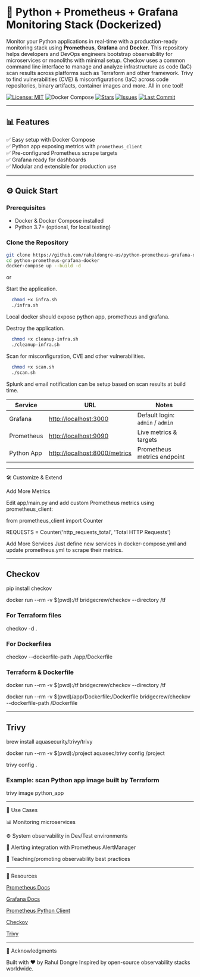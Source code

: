 # 🚀 Python + Prometheus + Grafana Monitoring Stack (Dockerized)

Monitor your Python applications in real-time with a production-ready monitoring stack using **Prometheus**, **Grafana** and **Docker**. This repository helps developers and DevOps engineers bootstrap observability for microservices or monoliths with minimal setup. Checkov uses a common command line interface to manage and analyze infrastructure as code (IaC) scan results across platforms such as Terraform and other framework. Trivy to find vulnerabilities (CVE) & misconfigurations (IaC) across code repositories, binary artifacts, container images and more. All in one tool!

[![License: MIT](https://img.shields.io/badge/License-MIT-yellow.svg)](https://opensource.org/licenses/MIT)
![Docker Compose](https://img.shields.io/badge/Docker--Compose-Ready-blue)
[![Stars](https://img.shields.io/github/stars/rahuldongre-us/python-prometheus-grafana-docker?style=social)](https://github.com/rahuldongre-us/python-prometheus-grafana-docker/stargazers)
[![Issues](https://img.shields.io/github/issues/rahuldongre-us/python-prometheus-grafana-docker)](https://github.com/rahuldongre-us/python-prometheus-grafana-docker/issues)
[![Last Commit](https://img.shields.io/github/last-commit/rahuldongre-us/python-prometheus-grafana-docker)](https://github.com/rahuldongre-us/python-prometheus-grafana-docker/commits/main)


---

## 📊 Features

✅ Easy setup with Docker Compose  
✅ Python app exposing metrics with `prometheus_client`  
✅ Pre-configured Prometheus scrape targets  
✅ Grafana ready for dashboards  
✅ Modular and extensible for production use  

---

## ⚙️ Quick Start

### Prerequisites

- Docker & Docker Compose installed
- Python 3.7+ (optional, for local testing)

### Clone the Repository

```bash
git clone https://github.com/rahuldongre-us/python-prometheus-grafana-docker.git
cd python-prometheus-grafana-docker
docker-compose up --build -d
```

or 

Start the application.

``` bash
  chmod +x infra.sh 
  ./infra.sh
```
Local docker should expose python app, prometheus and grafana.

Destroy the application.

``` bash
  chmod +x cleanup-infra.sh
  ./cleanup-infra.sh
```

Scan for misconfiguration, CVE and other vulnerabilities. 

``` bash
  chmod +x scan.sh
  ./scan.sh
```
Splunk and email notification can be setup based on scan results at build time.


| Service    | URL                                                            | Notes                            |
| ---------- | -------------------------------------------------------------- | -------------------------------- |
| Grafana    | [http://localhost:3000](http://localhost:3000)                 | Default login: `admin` / `admin` |
| Prometheus | [http://localhost:9090](http://localhost:9090)                 | Live metrics & targets           |
| Python App | [http://localhost:8000/metrics](http://localhost:8000/metrics) | Prometheus metrics endpoint      |

---

🛠️ Customize & Extend

Add More Metrics

Edit app/main.py and add custom Prometheus metrics using prometheus_client:

from prometheus_client import Counter

REQUESTS = Counter('http_requests_total', 'Total HTTP Requests')

Add More Services
Just define new services in docker-compose.yml and update prometheus.yml to scrape their metrics.

---
## Checkov

pip install checkov

docker run --rm -v $(pwd):/tf bridgecrew/checkov --directory /tf

### For Terraform files
checkov -d .

### For Dockerfiles
checkov --dockerfile-path ./app/Dockerfile

### Terraform & Dockerfile

docker run --rm -v $(pwd):/tf bridgecrew/checkov --directory /tf

docker run --rm -v $(pwd)/app/Dockerfile:/Dockerfile bridgecrew/checkov --dockerfile-path /Dockerfile

---
## Trivy

brew install aquasecurity/trivy/trivy      

docker run --rm -v $(pwd):/project aquasec/trivy config /project

trivy config .

### Example: scan Python app image built by Terraform

trivy image python_app

---

📌 Use Cases

📊 Monitoring microservices

⚙️ System observability in Dev/Test environments

🚨 Alerting integration with Prometheus AlertManager

🧪 Teaching/promoting observability best practices

---

🧠 Resources

[Prometheus Docs ](https://prometheus.io/docs/) 

[Grafana Docs](https://grafana.com/docs/)

[Prometheus Python Client](https://github.com/prometheus/client_python)

[Checkov](https://www.checkov.io/)

[Trivy](https://trivy.dev/latest/)

---

🙌 Acknowledgments

Built with ❤️ by Rahul Dongre
Inspired by open-source observability stacks worldwide.
